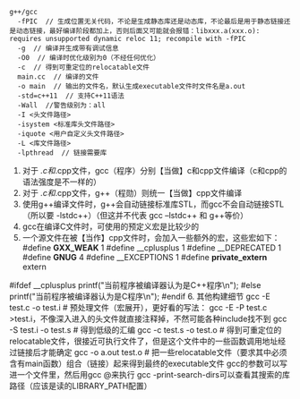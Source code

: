 ```
g++/gcc
  -fPIC  // 生成位置无关代码，不论是生成静态库还是动态库，不论最后是用于静态链接还是动态链接，最好编译阶段都加上，否则后面又可能就会报错：libxxx.a(xxx.o): requires unsupported dynamic reloc 11; recompile with -fPIC
  -g  // 编译并生成带有调试信息
  -O0  // 编译时优化级别为0（不经任何优化）
  -c  // 得到可重定位的relocatable文件
  main.cc  // 编译的文件
  -o main  // 输出的文件名，默认生成executable文件时文件名是a.out
  -std=c++11  // 支持C++11语法
  -Wall  //警告级别为：all
  -I <头文件路径>
  -isystem <标准库头文件路径>
  -iquote <用户自定义头文件路径>
  -L <库文件路径> 
  -lpthread  // 链接需要库
```

1. 对于 *.c和*.cpp文件，gcc（程序）分别【当做】c和cpp文件编译（c和cpp的语法强度是不一样的）
2. 对于 *.c和*.cpp文件，g++（程勋）则统一【当做】cpp文件编译
3. 使用g++编译文件时，g++会自动链接标准库STL，而gcc不会自动链接STL（所以要 -lstdc++）（但这并不代表 gcc –lstdc++ 和 g++等价）
4. gcc在编译C文件时，可使用的预定义宏是比较少的
5. 一个源文件在被【当作】cpp文件时，会加入一些额外的宏，这些宏如下：
#define __GXX_WEAK__ 1
#define __cplusplus 1
#define __DEPRECATED 1
#define __GNUG__ 4
#define __EXCEPTIONS 1
#define __private_extern__ extern


#ifdef __cplusplus
    printf("当前程序被编译器认为是C++程序\n");
#else
    printf("当前程序被编译器认为是C程序\n");
#endif
6. 其他构建细节
gcc -E test.c -o test.i  # 预处理文件（宏展开），更好看的写法： gcc -E -P test.c >test.i，不像深入进入的头文件就直接注释掉，不然可能各种include找不到
gcc -S test.i -o test.s  # 得到低级的汇编
gcc -c test.s -o test.o  # 得到可重定位的relocatable文件，很接近可执行文件了，但是这个文件中的一些函数调用地址经过链接后才能确定
gcc -o a.out test.o  # 把一些relocatable文件（要求其中必须含有main函数）组合（链接）起来得到最终的executable文件
gcc的参数可以写进一个文件里，然后用gcc @<filename>来执行
gcc -print-search-dirs可以查看其搜索的库路径（应该是读的LIBRARY_PATH配置）